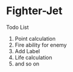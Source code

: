 # Fighter-Jet

Todo List 

1. Point calculation
2. Fire ability for enemy
3. Add Label 
4. Life calculation
5. and so on 
